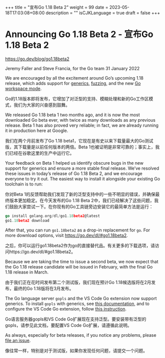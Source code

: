+++
title = "宣布Go 1.18 Beta 2"
weight = 99
date = 2023-05-18T17:03:08+08:00
description = ""
isCJKLanguage = true
draft = false
+++

# Announcing Go 1.18 Beta 2 - 宣布Go 1.18 Beta 2

https://go.dev/blog/go1.18beta2

Jeremy Faller and Steve Francia, for the Go team
31 January 2022

We are encouraged by all the excitement around Go’s upcoming 1.18 release, which adds support for [generics](https://go.dev/blog/why-generics), [fuzzing](https://go.dev/blog/fuzz-beta), and the new [Go workspace mode](https://go.dev/design/45713-workspace).

Go的1.18版本即将发布，它增加了对泛型的支持、模糊处理和新的Go工作区模式，我们为大家的兴奋感到鼓舞。

We released Go 1.18 beta 1 two months ago, and it is now the most downloaded Go beta ever, with twice as many downloads as any previous release. Beta 1 has also proved very reliable; in fact, we are already running it in production here at Google.

我们在两个月前发布了Go 1.18 beta1，它现在是有史以来下载量最大的Go测试版，其下载量是以前任何版本的两倍。Beta 1也被证明是非常可靠的；事实上，我们已经在谷歌这里的生产中运行它。

Your feedback on Beta 1 helped us identify obscure bugs in the new support for generics and ensure a more stable final release. We’ve resolved these issues in today’s release of Go 1.18 Beta 2, and we encourage everyone to try it out. The easiest way to install it alongside your existing Go toolchain is to run:

你对Beta 1的反馈帮助我们发现了新的泛型支持中的一些不明显的错误，并确保最终版本更加稳定。在今天发布的Go 1.18 Beta 2中，我们已经解决了这些问题，我们鼓励大家尝试一下。在你现有的Go工具链旁边安装它的最简单方法是运行：

```go linenums="1"
go install golang.org/dl/go1.18beta2@latest
go1.18beta2 download
```

After that, you can run `go1.18beta2` as a drop-in replacement for `go`. For more download options, visit https://go.dev/dl/#go1.18beta2.

之后，你可以运行go1.18beta2作为go的直接替代品。有关更多的下载选项，请访问https://go.dev/dl/#go1.18beta2。

Because we are taking the time to issue a second beta, we now expect that the Go 1.18 release candidate will be issued in February, with the final Go 1.18 release in March.

由于我们正在花时间发布第二个测试版，我们现在预计Go 1.18候选版将在2月发布，最终的Go 1.18版将在3月发布。

The Go language server `gopls` and the VS Code Go extension now support generics. To install `gopls` with generics, see [this documentation](https://github.com/golang/tools/blob/master/gopls/doc/advanced.md#working-with-generic-code), and to configure the VS Code Go extension, follow [this instruction](https://github.com/golang/vscode-go/blob/master/docs/advanced.md#using-go118).

Go语言服务器gopls和VS Code Go扩展现在支持泛型。要安装带有泛型的gopls，请参见此文档，要配置VS Code Go扩展，请遵循此说明。

As always, especially for beta releases, if you notice any problems, please [file an issue](https://go.dev/issue/new).

像往常一样，特别是对于测试版，如果你发现任何问题，请提交一个问题。
